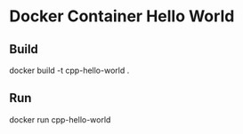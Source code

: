 # Docker Container Hello World
## Build
docker build -t cpp-hello-world .
## Run
docker run cpp-hello-world
